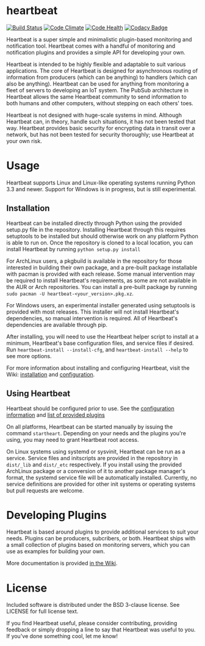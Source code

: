 heartbeat
============
[![Build Status](https://travis-ci.org/thenaterhood/heartbeat.svg?branch=master)](https://travis-ci.org/thenaterhood/heartbeat)
[![Code Climate](https://codeclimate.com/github/thenaterhood/heartbeat/badges/gpa.svg)](https://codeclimate.com/github/thenaterhood/heartbeat)
[![Code Health](https://landscape.io/github/thenaterhood/heartbeat/master/landscape.svg?style=flat)](https://landscape.io/github/thenaterhood/heartbeat/master)
[![Codacy Badge](https://api.codacy.com/project/badge/grade/d2ed1f70fd774c6f9111a96b12d8dcac)](https://www.codacy.com/app/thenaterhood/heartbeat)

Heartbeat is a super simple and minimalistic plugin-based monitoring and
notification tool. Heartbeat comes with a handful of monitoring and notification
plugins and provides a simple API for developing your own.

Heartbeat is intended to be highly flexible and adaptable to suit various
applications. The core of Heartbeat is designed for asynchronous routing of
information from producers (which can be anything) to handlers (which can
also be anything). Heartbeat can be used for anything from monitoring a fleet
of servers to developing an IoT system. The PubSub architecture in Heartbeat
allows the same Heartbeat community to send information to both humans and
other computers, without stepping on each others' toes.

Heartbeat is not designed with huge-scale systems in mind. Although Heartbeat
can, in theory, handle such situations, it has not been tested that way. Heartbeat
provides basic security for encrypting data in transit over a network, but has
not been tested for security thoroughly; use Heartbeat at your own risk.

# Usage
Heartbeat supports Linux and Linux-like operating systems running Python 3.3
and newer. Support for Windows is in progress, but is still experimental.

## Installation
Heartbeat can be installed directly through Python using the provided setup.py
file in the repository. Installing Heartbeat through this requires setuptools
to be installed but should otherwise work on any platform Python is able to
run on. Once the repository is cloned to a local location, you can install
Heartbeat by running `python setup.py install`

For ArchLinux users, a pkgbuild is available in the repository for those
interested in building their own package, and a pre-built package installable
with pacman is provided with each release. Some manual intervention may be
required to install Heartbeat's requirements, as some are not available in
the AUR or Arch repositories. You can install a pre-built package by running
`sudo pacman -U heartbeat-<your_version>.pkg.xz`.

For Windows users, an experimental installer generated using setuptools is
provided with most releases. This installer will not install Heartbeat's
dependencies, so manual intervention is required. All of Heartbeat's
dependencies are available through pip.

After installing, you will need to use the Heartbeat helper script to install
at a minimum, Heartbeat's base configuration files, and service files if
desired. Run `heartbeat-install --install-cfg`, and `heartbeat-install --help`
to see more options.

For more information about installing and configuring Heartbeat, visit the Wiki:
[installation](https://github.com/thenaterhood/heartbeat/wiki/Installation) and
[configuration](https://github.com/thenaterhood/heartbeat/wiki/Configuration).

## Using Heartbeat
Heartbeat should be configured prior to use. See the [configuration information](https://github.com/thenaterhood/heartbeat/wiki/Configuration) and
[list of provided plugins](https://github.com/thenaterhood/heartbeat/wiki/Packaged-Plugins)

On all platforms, Heartbeat can be started manually by issuing the command
`startheart`. Depending on your needs and the plugins you're using, you may
need to grant Heartbeat root access.

On Linux systems using systemd or sysvinit, Heartbeat can be run as a service.
Service files and initscripts are provided in the repository in `dist/_lib` and
`dist/_etc` respectively. If you install using the provided ArchLinux package
or a conversion of it to another package manager's format, the systemd service
file will be automatically installed. Currently, no service definitions are
provided for other init systems or operating systems but pull requests are
welcome.

# Developing Plugins
Heartbeat is based around plugins to provide additional services to suit
your needs. Plugins can be producers, subcribers, or both. Heartbeat ships
with a small collection of plugins based on monitoring servers, which you
can use as examples for building your own.

More documentation is provided
[in the Wiki](https://github.com/thenaterhood/heartbeat/wiki/Building-Plugins).

# License
Included software is distributed under the BSD 3-clause license. See LICENSE
for full license text.

If you find Heartbeat useful, please consider contributing, providing feedback
or simply dropping a line to say that Heartbeat was useful to you. If you've
done something cool, let me know!
